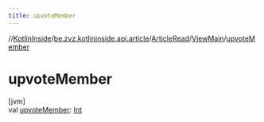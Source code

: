 ```yaml
---
title: upvoteMember
---
```

//[KotlinInside](../../../../index.html)/[be.zvz.kotlininside.api.article](../../index.html)/[ArticleRead](../index.html)/[ViewMain](index.html)/[upvoteMember](upvote-member.html)



# upvoteMember



[jvm]\
val [upvoteMember](upvote-member.html): [Int](https://kotlinlang.org/api/latest/jvm/stdlib/kotlin/-int/index.html)




